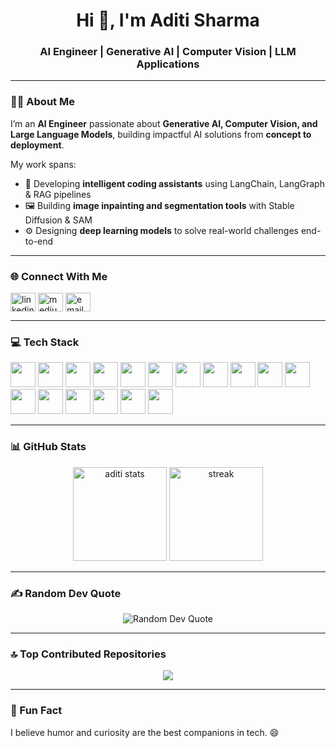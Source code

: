 <h1 align="center">Hi 👋, I'm Aditi Sharma</h1>
<h3 align="center">AI Engineer | Generative AI | Computer Vision | LLM Applications</h3>

---

### 👩‍💻 About Me  
I’m an **AI Engineer** passionate about **Generative AI, Computer Vision, and Large Language Models**, building impactful AI solutions from **concept to deployment**.  

My work spans:
- 🧠 Developing **intelligent coding assistants** using LangChain, LangGraph & RAG pipelines  
- 🖼️ Building **image inpainting and segmentation tools** with Stable Diffusion & SAM  
- ⚙️ Designing **deep learning models** to solve real-world challenges end-to-end  

---

### 🌐 Connect With Me  
<p align="left">
  <a href="https://www.linkedin.com/in/aditisharma2307" target="blank"><img align="center" src="https://cdn.jsdelivr.net/gh/devicons/devicon/icons/linkedin/linkedin-original.svg" alt="linkedin" height="30" width="40" /></a>
  <a href="https://medium.com/@aditisharma232014" target="blank"><img align="center" src="https://cdn.jsdelivr.net/gh/devicons/devicon/icons/markdown/markdown-original.svg" alt="medium" height="30" width="40" /></a>
  <a href="mailto:aditish2307@gmail.com" target="blank"><img align="center" src="https://cdn.jsdelivr.net/gh/devicons/devicon/icons/google/google-original.svg" alt="email" height="30" width="40" /></a>
</p>

---

### 💻 Tech Stack  
<p align="left">
  <!-- Core Languages -->
  <img src="https://cdn.jsdelivr.net/gh/devicons/devicon/icons/c/c-original.svg" width="40" height="40"/> 
  <img src="https://cdn.jsdelivr.net/gh/devicons/devicon/icons/cplusplus/cplusplus-original.svg" width="40" height="40"/> 
  <img src="https://cdn.jsdelivr.net/gh/devicons/devicon/icons/python/python-original.svg" width="40" height="40"/> 
  <img src="https://cdn.jsdelivr.net/gh/devicons/devicon/icons/javascript/javascript-original.svg" width="40" height="40"/> 

  <!-- Frameworks -->
  <img src="https://cdn.jsdelivr.net/gh/devicons/devicon/icons/react/react-original.svg" width="40" height="40"/>
  <img src="https://cdn.jsdelivr.net/gh/devicons/devicon/icons/fastapi/fastapi-original.svg" width="40" height="40"/> 


  <!-- AI/ML -->
  <img src="https://cdn.jsdelivr.net/gh/devicons/devicon/icons/tensorflow/tensorflow-original.svg" width="40" height="40"/> 
  <img src="https://cdn.jsdelivr.net/gh/devicons/devicon/icons/pytorch/pytorch-original.svg" width="40" height="40"/> 
  <img src="https://cdn.jsdelivr.net/gh/devicons/devicon/icons/opencv/opencv-original.svg" width="40" height="40"/> 
  <img src="https://cdn.jsdelivr.net/gh/devicons/devicon/icons/pandas/pandas-original.svg" width="40" height="40"/> 
  <img src="https://cdn.jsdelivr.net/gh/devicons/devicon/icons/numpy/numpy-original.svg" width="40" height="40"/> 

  <!-- Databases & Tools -->
  <img src="https://cdn.jsdelivr.net/gh/devicons/devicon/icons/mongodb/mongodb-original.svg" width="40" height="40"/> 
  <img src="https://cdn.jsdelivr.net/gh/devicons/devicon/icons/mysql/mysql-original.svg" width="40" height="40"/> 
  <img src="https://cdn.jsdelivr.net/gh/devicons/devicon/icons/redis/redis-original.svg" width="40" height="40"/> 
  <img src="https://cdn.jsdelivr.net/gh/devicons/devicon/icons/docker/docker-original.svg" width="40" height="40"/> 
  <img src="https://cdn.jsdelivr.net/gh/devicons/devicon/icons/github/github-original.svg" width="40" height="40"/> 
  <img src="https://cdn.jsdelivr.net/gh/devicons/devicon/icons/git/git-original.svg" width="40" height="40"/> 
</p>

---

### 📊 GitHub Stats  
<p align="center">
  <img src="https://github-readme-stats.vercel.app/api?username=aditi-sharma2320&show_icons=true&theme=radical" alt="aditi stats" height="150"/>
  <img src="https://github-readme-streak-stats.herokuapp.com/?user=aditi-sharma2320&theme=radical" alt="streak" height="150"/>
</p>

---


### ✍️ Random Dev Quote  
<p align="center">
  <img src="https://quotes-github-readme.vercel.app/api?type=horizontal&theme=radical" alt="Random Dev Quote"/>
</p>

---

### 🔝 Top Contributed Repositories  
<p align="center">
  <img src="https://github-contributor-stats.vercel.app/api?username=aditi931&limit=5&theme=radical&combine_all_yearly_contributions=true" />
</p>

---

### 💬 Fun Fact  
I believe humor and curiosity are the best companions in tech. 😄  
